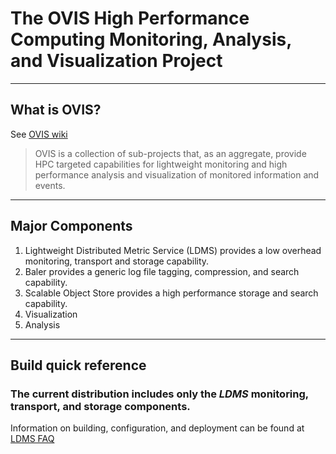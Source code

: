 # The OVIS High Performance Computing Monitoring, Analysis, and Visualization Project

----
## What is OVIS?
See [OVIS wiki](ovis.ca.sandia.gov)

> OVIS is a collection of sub-projects that, as an aggregate, provide HPC targeted capabilities for lightweight monitoring and high performance analysis and visualization of monitored information and events.

----
## Major Components
1. Lightweight Distributed Metric Service (LDMS) provides a low overhead monitoring, transport and storage capability.
2. Baler provides a generic log file tagging, compression, and search capability.
3. Scalable Object Store provides a high performance storage and search capability.
4. Visualization
5. Analysis

----
## Build quick reference
### The current distribution includes only the *LDMS* monitoring, transport, and storage components.
Information on building, configuration, and deployment can be found at [LDMS FAQ](https://ovis.ca.sandia.gov/mediawiki/index.php/LDMS_FAQ)
